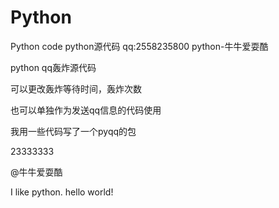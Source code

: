 # Python
Python code python源代码 qq:2558235800 python-牛牛爱耍酷

python qq轰炸源代码

可以更改轰炸等待时间，轰炸次数

也可以单独作为发送qq信息的代码使用

我用一些代码写了一个pyqq的包

23333333

@牛牛爱耍酷

I like python.
hello world!
